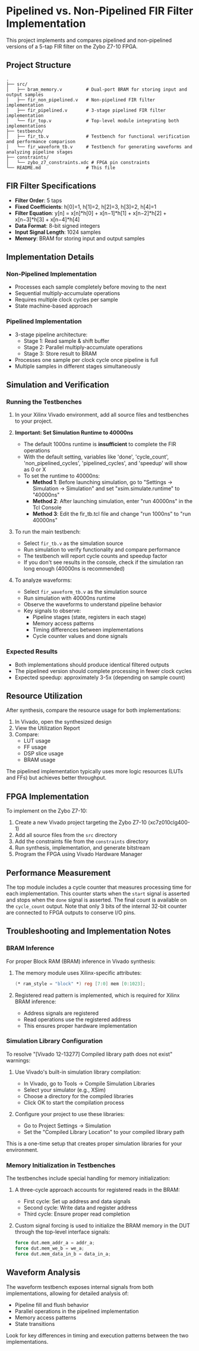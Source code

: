 # Pipelined vs. Non-Pipelined FIR Filter Implementation

This project implements and compares pipelined and non-pipelined versions of a 5-tap FIR filter on the Zybo Z7-10 FPGA.

## Project Structure

```
.
├── src/
│   ├── bram_memory.v         # Dual-port BRAM for storing input and output samples
│   ├── fir_non_pipelined.v   # Non-pipelined FIR filter implementation
│   ├── fir_pipelined.v       # 3-stage pipelined FIR filter implementation
│   └── fir_top.v             # Top-level module integrating both implementations
├── testbench/
│   ├── fir_tb.v              # Testbench for functional verification and performance comparison
│   └── fir_waveform_tb.v     # Testbench for generating waveforms and analyzing pipeline stages
├── constraints/
│   └── zybo_z7_constraints.xdc # FPGA pin constraints
└── README.md                 # This file
```

## FIR Filter Specifications

- **Filter Order**: 5 taps
- **Fixed Coefficients**: h[0]=1, h[1]=2, h[2]=3, h[3]=2, h[4]=1
- **Filter Equation**: y[n] = x[n]*h[0] + x[n−1]*h[1] + x[n−2]*h[2] + x[n−3]*h[3] + x[n−4]*h[4]
- **Data Format**: 8-bit signed integers
- **Input Signal Length**: 1024 samples
- **Memory**: BRAM for storing input and output samples

## Implementation Details

### Non-Pipelined Implementation

- Processes each sample completely before moving to the next
- Sequential multiply-accumulate operations
- Requires multiple clock cycles per sample
- State machine-based approach

### Pipelined Implementation

- 3-stage pipeline architecture:
  - Stage 1: Read sample & shift buffer
  - Stage 2: Parallel multiply-accumulate operations
  - Stage 3: Store result to BRAM
- Processes one sample per clock cycle once pipeline is full
- Multiple samples in different stages simultaneously

## Simulation and Verification

### Running the Testbenches

1. In your Xilinx Vivado environment, add all source files and testbenches to your project.
2. **Important: Set Simulation Runtime to 40000ns**
   - The default 1000ns runtime is **insufficient** to complete the FIR operations
   - With the default setting, variables like 'done', 'cycle_count', 'non_pipelined_cycles', 'pipelined_cycles', and 'speedup' will show as 0 or X
   - To set the runtime to 40000ns:
     * **Method 1**: Before launching simulation, go to "Settings → Simulation → Simulation" and set "xsim.simulate.runtime" to "40000ns"
     * **Method 2**: After launching simulation, enter "run 40000ns" in the Tcl Console
     * **Method 3**: Edit the fir_tb.tcl file and change "run 1000ns" to "run 40000ns"

3. To run the main testbench:
   - Select `fir_tb.v` as the simulation source
   - Run simulation to verify functionality and compare performance
   - The testbench will report cycle counts and speedup factor
   - If you don't see results in the console, check if the simulation ran long enough (40000ns is recommended)

4. To analyze waveforms:
   - Select `fir_waveform_tb.v` as the simulation source
   - Run simulation with 40000ns runtime
   - Observe the waveforms to understand pipeline behavior
   - Key signals to observe:
     - Pipeline stages (state, registers in each stage)
     - Memory access patterns
     - Timing differences between implementations
     - Cycle counter values and done signals

### Expected Results

- Both implementations should produce identical filtered outputs
- The pipelined version should complete processing in fewer clock cycles
- Expected speedup: approximately 3-5x (depending on sample count)

## Resource Utilization

After synthesis, compare the resource usage for both implementations:

1. In Vivado, open the synthesized design
2. View the Utilization Report
3. Compare:
   - LUT usage
   - FF usage
   - DSP slice usage
   - BRAM usage

The pipelined implementation typically uses more logic resources (LUTs and FFs) but achieves better throughput.

## FPGA Implementation

To implement on the Zybo Z7-10:

1. Create a new Vivado project targeting the Zybo Z7-10 (xc7z010clg400-1)
2. Add all source files from the `src` directory
3. Add the constraints file from the `constraints` directory
4. Run synthesis, implementation, and generate bitstream
5. Program the FPGA using Vivado Hardware Manager

## Performance Measurement

The top module includes a cycle counter that measures processing time for each implementation. This counter starts when the `start` signal is asserted and stops when the `done` signal is asserted. The final count is available on the `cycle_count` output. Note that only 3 bits of the internal 32-bit counter are connected to FPGA outputs to conserve I/O pins.

## Troubleshooting and Implementation Notes

### BRAM Inference

For proper Block RAM (BRAM) inference in Vivado synthesis:

1. The memory module uses Xilinx-specific attributes:
   ```verilog
   (* ram_style = "block" *) reg [7:0] mem [0:1023];
   ```

2. Registered read pattern is implemented, which is required for Xilinx BRAM inference:
   - Address signals are registered
   - Read operations use the registered address
   - This ensures proper hardware implementation

### Simulation Library Configuration

To resolve "[Vivado 12-13277] Compiled library path does not exist" warnings:

1. Use Vivado's built-in simulation library compilation:
   - In Vivado, go to Tools → Compile Simulation Libraries
   - Select your simulator (e.g., XSim)
   - Choose a directory for the compiled libraries
   - Click OK to start the compilation process

2. Configure your project to use these libraries:
   - Go to Project Settings → Simulation
   - Set the "Compiled Library Location" to your compiled library path

This is a one-time setup that creates proper simulation libraries for your environment.

### Memory Initialization in Testbenches

The testbenches include special handling for memory initialization:

1. A three-cycle approach accounts for registered reads in the BRAM:
   - First cycle: Set up address and data signals
   - Second cycle: Write data and register address
   - Third cycle: Ensure proper read completion

2. Custom signal forcing is used to initialize the BRAM memory in the DUT through the top-level interface signals:
   ```verilog
   force dut.mem_addr_a = addr_a;
   force dut.mem_we_b = we_a;
   force dut.mem_data_in_b = data_in_a;
   ```

## Waveform Analysis

The waveform testbench exposes internal signals from both implementations, allowing for detailed analysis of:

- Pipeline fill and flush behavior
- Parallel operations in the pipelined implementation
- Memory access patterns
- State transitions

Look for key differences in timing and execution patterns between the two implementations.
